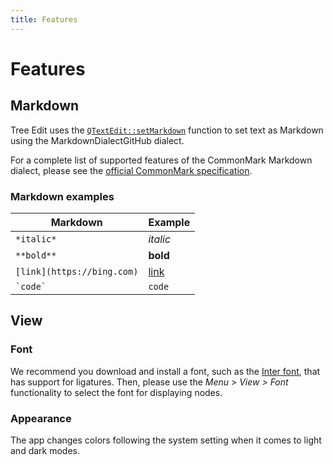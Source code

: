 ```yaml
---
title: Features
---
```


# Features

## Markdown

Tree Edit uses the [`QTextEdit::setMarkdown`](https://doc.qt.io/qt-6/qtextedit.html#markdown-prop) function to set text as Markdown using the MarkdownDialectGitHub dialect.

For a complete list of supported features of the CommonMark Markdown dialect, please see the [official CommonMark specification](https://commonmark.org/help).

### Markdown examples

| Markdown | Example |
|---|---|
| `*italic*` | *italic* |
| `**bold**` | **bold** |
| `[link](https://bing.com)` | [link](https://bing.com) |
| `` `code` `` | `code` |

## View

### Font

We recommend you download and install a font, such as the [Inter font](https://fonts.google.com/specimen/Inter), that has support for ligatures.
Then, please use the *Menu > View > Font* functionality to select the font for displaying nodes.

### Appearance

The app changes colors following the system setting when it comes to light and dark modes.
